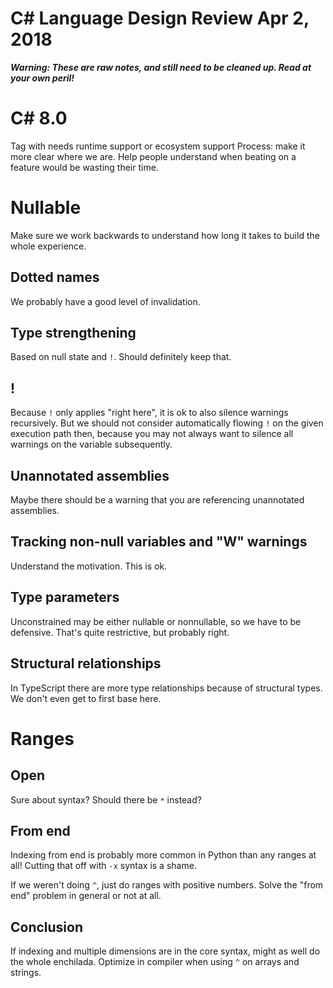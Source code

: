 ﻿# C# Language Design Review Apr 2, 2018

***Warning: These are raw notes, and still need to be cleaned up. Read at your own peril!***


# C# 8.0

Tag with needs runtime support or ecosystem support
Process: make it more clear where we are. Help people understand when beating on a feature would be wasting their time.

# Nullable

Make sure we work backwards to understand how long it takes to build the whole experience.

## Dotted names

We probably have a good level of invalidation.

## Type strengthening

Based on null state and `!`. Should definitely keep that.

## !

Because `!` only applies "right here", it is ok to also silence warnings recursively. But we should not consider automatically flowing `!` on the given execution path then, because you may not always want to silence all warnings on the variable subsequently.

## Unannotated assemblies

Maybe there should be a warning that you are referencing unannotated assemblies.

## Tracking non-null variables and "W" warnings

Understand the motivation. This is ok.

## Type parameters

Unconstrained may be either nullable or nonnullable, so we have to be defensive. That's quite restrictive, but probably right.

## Structural relationships

In TypeScript there are more type relationships because of structural types. We don't even get to first base here.

# Ranges

## Open

Sure about syntax? Should there be `*` instead?

## From end

Indexing from end is probably more common in Python than any ranges at all! Cutting that off with `-x` syntax is a shame.

If we weren't doing `^`, just do ranges with positive numbers. Solve the "from end" problem in general or not at all.

## Conclusion

If indexing and multiple dimensions are in the core syntax, might as well do the whole enchilada. Optimize in compiler when using `^` on arrays and strings.


